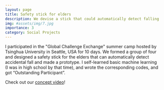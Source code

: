 ```yaml
---
layout: page
title: Safety stick for elders
description: We devise a stick that could automatically detect falling of elders, and make a prototype.
img: #assets/img/7.jpg
importance: 3
category: Social Projects
---
```


I participated in the "Global Challenge Exchange" summer camp hosted by Tsinghua University in Seattle, USA for 10 days. We formed a group of four and designed a safety stick for the elders that can automatically detect accidental fall and made a prototype. I self-learned basic machine learning (I was in high school by that time), and wrote the corresponding codes, and got “Outstanding Participant”.

Check out our [concept video](https://www.bilibili.com/video/av61995489/?share_medium=android&share_source=weixin_moments&bbid=76072DEF-E061-40C3-9A57-24B3772C2E2615228infoc&ts=1565147470505&from=timeline&code=061Spj1w3AFJq13eXi4w3CUE9y0Spj14&state=&wxfid=o7omF0dRmHsTfmSJcAkt6CNsNYAI&share_times=1)!